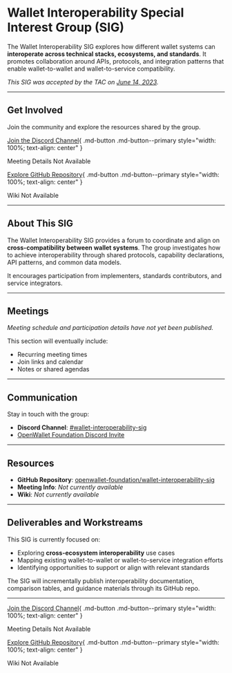[//]: # (SPDX-License-Identifier: CC-BY-4.0)

# Wallet Interoperability Special Interest Group (SIG)

The Wallet Interoperability SIG explores how different wallet systems can **interoperate across technical stacks, ecosystems, and standards**. It promotes collaboration around APIs, protocols, and integration patterns that enable wallet-to-wallet and wallet-to-service compatibility.

_This SIG was accepted by the TAC on [June 14, 2023](../meetings/2023/2023-06-14.md)._

---

## Get Involved

Join the community and explore the resources shared by the group.

<div class="grid" markdown>

[Join the Discord Channel](https://discord.com/channels/1022962884864643214/1291067233967149150){ .md-button .md-button--primary style="width: 100%; text-align: center" }

<a class="md-button md-button--disabled" title="Meeting schedule and join details not yet available." style="width: 100%; text-align: center">
  Meeting Details Not Available
</a>

[Explore GitHub Repository](https://github.com/openwallet-foundation/wallet-interoperability-sig){ .md-button .md-button--primary style="width: 100%; text-align: center" }

<a class="md-button md-button--disabled" title="Wiki or documentation site not yet available." style="width: 100%; text-align: center">
  Wiki Not Available
</a>

</div>

---

## About This SIG

The Wallet Interoperability SIG provides a forum to coordinate and align on **cross-compatibility between wallet systems**. The group investigates how to achieve interoperability through shared protocols, capability declarations, API patterns, and common data models.

It encourages participation from implementers, standards contributors, and service integrators.

---

## Meetings

_Meeting schedule and participation details have not yet been published._

This section will eventually include:
- Recurring meeting times
- Join links and calendar
- Notes or shared agendas

---

## Communication

Stay in touch with the group:

- **Discord Channel**: [#wallet-interoperability-sig](https://discord.com/channels/1022962884864643214/1291067233967149150)
- [OpenWallet Foundation Discord Invite](https://discord.gg/openwalletfoundation)

---

## Resources

- **GitHub Repository**: [openwallet-foundation/wallet-interoperability-sig](https://github.com/openwallet-foundation/wallet-interoperability-sig)
- **Meeting Info**: _Not currently available_
- **Wiki**: _Not currently available_

---

## Deliverables and Workstreams

This SIG is currently focused on:

- Exploring **cross-ecosystem interoperability** use cases
- Mapping existing wallet-to-wallet or wallet-to-service integration efforts
- Identifying opportunities to support or align with relevant standards

The SIG will incrementally publish interoperability documentation, comparison tables, and guidance materials through its GitHub repo.

---

<div class="grid" markdown>

[Join the Discord Channel](https://discord.com/channels/1022962884864643214/1291067233967149150){ .md-button .md-button--primary style="width: 100%; text-align: center" }

<a class="md-button md-button--disabled" title="Meeting schedule and join details not yet available." style="width: 100%; text-align: center">
  Meeting Details Not Available
</a>

[Explore GitHub Repository](https://github.com/openwallet-foundation/wallet-interoperability-sig){ .md-button .md-button--primary style="width: 100%; text-align: center" }

<a class="md-button md-button--disabled" title="Wiki or documentation site not yet available." style="width: 100%; text-align: center">
  Wiki Not Available
</a>

</div>
